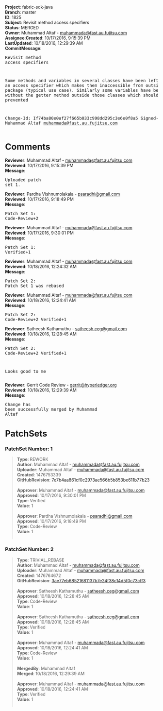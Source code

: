 <strong>Project</strong>: fabric-sdk-java</br><strong>Branch</strong>: master<br><strong>ID</strong>: 1825<br><strong>Subject</strong>: Revisit method access specifiers<br><strong>Status</strong>: MERGED<br><strong>Owner</strong>: Muhammad Altaf - muhammada@fast.au.fujitsu.com<br><strong>Assignee</strong>:<strong>Created</strong>: 10/17/2016, 9:15:39 PM<br><strong>LastUpdated</strong>: 10/18/2016, 12:29:39 AM<br><strong>CommitMessage</strong>:<br><pre>Revisit method access specifiers

Some methods and variables in several classes have been left without
an access specifier which makes them inaccessible from outside the
package (typical use case). Similarly some variables have been used
without the getter method outside those classes which should be prevented

Change-Id: If74ba80e0af27f665b033c998dd295c3e6e0f8a5
Signed-off-by: Muhammad Altaf <muhammada@fast.au.fujitsu.com>
</pre><h1>Comments</h1><strong>Reviewer</strong>: Muhammad Altaf - muhammada@fast.au.fujitsu.com<br><strong>Reviewed</strong>: 10/17/2016, 9:15:39 PM<br><strong>Message</strong>: <pre>Uploaded patch set 1.</pre><strong>Reviewer</strong>: Pardha Vishnumolakala - psaradhi@gmail.com<br><strong>Reviewed</strong>: 10/17/2016, 9:18:49 PM<br><strong>Message</strong>: <pre>Patch Set 1: Code-Review+2</pre><strong>Reviewer</strong>: Muhammad Altaf - muhammada@fast.au.fujitsu.com<br><strong>Reviewed</strong>: 10/17/2016, 9:30:01 PM<br><strong>Message</strong>: <pre>Patch Set 1: Verified+1</pre><strong>Reviewer</strong>: Muhammad Altaf - muhammada@fast.au.fujitsu.com<br><strong>Reviewed</strong>: 10/18/2016, 12:24:32 AM<br><strong>Message</strong>: <pre>Patch Set 2: Patch Set 1 was rebased</pre><strong>Reviewer</strong>: Muhammad Altaf - muhammada@fast.au.fujitsu.com<br><strong>Reviewed</strong>: 10/18/2016, 12:24:41 AM<br><strong>Message</strong>: <pre>Patch Set 2: Code-Review+2 Verified+1</pre><strong>Reviewer</strong>: Satheesh Kathamuthu - satheesh.ceg@gmail.com<br><strong>Reviewed</strong>: 10/18/2016, 12:28:45 AM<br><strong>Message</strong>: <pre>Patch Set 2: Code-Review+2 Verified+1

Looks good to me</pre><strong>Reviewer</strong>: Gerrit Code Review - gerrit@hyperledger.org<br><strong>Reviewed</strong>: 10/18/2016, 12:29:39 AM<br><strong>Message</strong>: <pre>Change has been successfully merged by Muhammad Altaf</pre><h1>PatchSets</h1><h3>PatchSet Number: 1</h3><blockquote><strong>Type</strong>: REWORK<br><strong>Author</strong>: Muhammad Altaf - muhammada@fast.au.fujitsu.com<br><strong>Uploader</strong>: Muhammad Altaf - muhammada@fast.au.fujitsu.com<br><strong>Created</strong>: 1476753339<br><strong>GitHubRevision</strong>: [7e7b4aa861cf0c2973ae566b5b853be611b77b23](https://github.com/hyperledger/fabric-sdk-java/commit/7e7b4aa861cf0c2973ae566b5b853be611b77b23)<br><br><strong>Approver</strong>: Muhammad Altaf - muhammada@fast.au.fujitsu.com<br><strong>Approved</strong>: 10/17/2016, 9:30:01 PM<br><strong>Type</strong>: Verified<br><strong>Value</strong>: 1<br><br><strong>Approver</strong>: Pardha Vishnumolakala - psaradhi@gmail.com<br><strong>Approved</strong>: 10/17/2016, 9:18:49 PM<br><strong>Type</strong>: Code-Review<br><strong>Value</strong>: 1<br><br></blockquote><h3>PatchSet Number: 2</h3><blockquote><strong>Type</strong>: TRIVIAL_REBASE<br><strong>Author</strong>: Muhammad Altaf - muhammada@fast.au.fujitsu.com<br><strong>Uploader</strong>: Muhammad Altaf - muhammada@fast.au.fujitsu.com<br><strong>Created</strong>: 1476764672<br><strong>GitHubRevision</strong>: [3ae77eb68521681137b7e24f38c14d5f0c73cff3](https://github.com/hyperledger/fabric-sdk-java/commit/3ae77eb68521681137b7e24f38c14d5f0c73cff3)<br><br><strong>Approver</strong>: Satheesh Kathamuthu - satheesh.ceg@gmail.com<br><strong>Approved</strong>: 10/18/2016, 12:28:45 AM<br><strong>Type</strong>: Code-Review<br><strong>Value</strong>: 1<br><br><strong>Approver</strong>: Satheesh Kathamuthu - satheesh.ceg@gmail.com<br><strong>Approved</strong>: 10/18/2016, 12:28:45 AM<br><strong>Type</strong>: Verified<br><strong>Value</strong>: 1<br><br><strong>Approver</strong>: Muhammad Altaf - muhammada@fast.au.fujitsu.com<br><strong>Approved</strong>: 10/18/2016, 12:24:41 AM<br><strong>Type</strong>: Code-Review<br><strong>Value</strong>: 1<br><br><strong>MergedBy</strong>: Muhammad Altaf<br><strong>Merged</strong>: 10/18/2016, 12:29:39 AM<br><br><strong>Approver</strong>: Muhammad Altaf - muhammada@fast.au.fujitsu.com<br><strong>Approved</strong>: 10/18/2016, 12:24:41 AM<br><strong>Type</strong>: Verified<br><strong>Value</strong>: 1<br><br></blockquote>